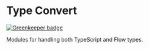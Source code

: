 # Type Convert

[![Greenkeeper badge](https://badges.greenkeeper.io/ForbesLindesay/typeconvert.svg)](https://greenkeeper.io/)

Modules for handling both TypeScript and Flow types.
